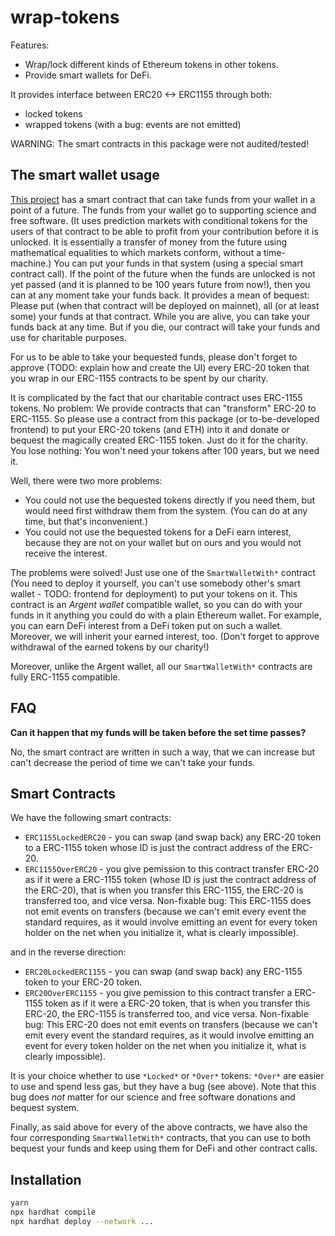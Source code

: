 # wrap-tokens
Features:

* Wrap/lock different kinds of Ethereum tokens in other tokens.
* Provide smart wallets for DeFi.

It provides interface between ERC20 <-> ERC1155 through both:

* locked tokens
* wrapped tokens (with a bug: events are not emitted)

WARNING: The smart contracts in this package were not audited/tested!

## The smart wallet usage

[This project](http://reward.portonvictor.org) has a smart contract that can take funds from your wallet in a point of a future. The funds from your wallet go to supporting science and free software. (It uses prediction markets with conditional tokens for the users of that contract to be able to profit from your contribution before it is unlocked. It is essentially a transfer of money from the future using mathematical equalities to which markets conform, without a time-machine.) You can put your funds in that system (using a special smart contract call). If the point of the future when the funds are unlocked is not yet passed (and it is planned to be 100 years future from now!), then you can at any moment take your funds back. It provides a mean of bequest: Please put (when that contract will be deployed on mainnet), all (or at least some) your funds at that contract. While you are alive, you can take your funds back at any time. But if you die, our contract will take your funds and use for charitable purposes.

For us to be able to take your bequested funds, please don't forget to approve (TODO: explain how and create the UI) every ERC-20 token that you wrap in our ERC-1155 contracts to be spent by our charity.

It is complicated by the fact that our charitable contract uses ERC-1155 tokens. No problem: We provide contracts that can "transform" ERC-20 to ERC-1155. So please use a contract from this package (or to-be-developed frontend) to put your ERC-20 tokens (and ETH) into it and donate or bequest the magically created ERC-1155 token. Just do it for the charity. You lose nothing: You won't need your tokens after 100 years, but we need it.

Well, there were two more problems:
* You could not use the bequested tokens directly if you need them, but would need first withdraw them from the system. (You can do at any time, but that's inconvenient.)
* You could not use the bequested tokens for a DeFi earn interest, because they are not on your wallet but on ours and you would not receive the interest.

The problems were solved! Just use one of the `SmartWalletWith*` contract (You need to deploy it yourself, you can't use somebody other's smart wallet - TODO: frontend for deployment) to put your tokens on it. This contract is an _Argent wallet_ compatible wallet, so you can do with your funds in it anything you could do with a plain Ethereum wallet. For example, you can earn DeFi interest from a DeFi token put on such a wallet. Moreover, we will inherit your earned interest, too. (Don't forget to approve withdrawal of the earned tokens by our charity!) 

Moreover, unlike the Argent wallet, all our `SmartWalletWith*` contracts are fully ERC-1155 compatible.

## FAQ

**Can it happen that my funds will be taken before the set time passes?**

No, the smart contract are written in such a way, that we can increase but can't decrease the period of time we can't take your funds.

## Smart Contracts

We have the following smart contracts:

* `ERC1155LockedERC20` - you can swap (and swap back) any ERC-20 token to a ERC-1155 token whose ID is just the contract address of the ERC-20.
* `ERC1155OverERC20` - you give pemission to this contract transfer ERC-20 as if it were a ERC-1155 token (whose ID is just the contract address of the ERC-20), that is when you transfer this ERC-1155, the ERC-20 is transferred too, and vice versa. Non-fixable bug: This ERC-1155 does not emit events on transfers (because we can't emit every event the standard requires, as it would involve emitting an event for every token holder on the net when you initialize it, what is clearly impossible).

and in the reverse direction:

* `ERC20LockedERC1155` - you can swap (and swap back) any ERC-1155 token to your ERC-20 token.
* `ERC20OverERC1155` - you give pemission to this contract transfer a ERC-1155 token as if it were a ERC-20 token, that is when you transfer this ERC-20, the ERC-1155 is transferred too, and vice versa. Non-fixable bug: This ERC-20 does not emit events on transfers (because we can't emit every event the standard requires, as it would involve emitting an event for every token holder on the net when you initialize it, what is clearly impossible).

It is your choice whether to use `*Locked*` or `*Over*` tokens: `*Over*` are easier to use and spend less gas, but they have a bug (see above). Note that this bug does _not_ matter for our science and free software donations and bequest system.

Finally, as said above for every of the above contracts, we have also the four corresponding `SmartWalletWith*` contracts, that you can use to both bequest your funds and keep using them for DeFi and other contract calls.

## Installation

```sh
yarn
npx hardhat compile
npx hardhat deploy --network ...
```
